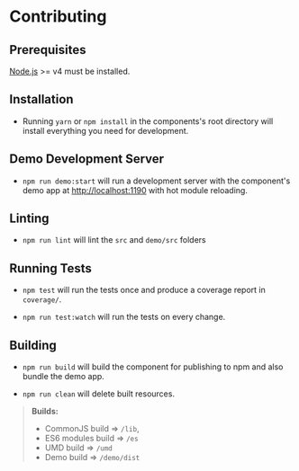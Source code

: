 # Contributing 

## Prerequisites

[Node.js](http://nodejs.org/) >= v4 must be installed.

## Installation

- Running `yarn` or `npm install` in the components's root directory will install everything you need for development.

## Demo Development Server

- `npm run demo:start` will run a development server with the component's demo app at [http://localhost:1190](http://localhost:1190) with hot module reloading.

## Linting

- `npm run lint` will lint the `src` and `demo/src` folders

## Running Tests

- `npm test` will run the tests once and produce a coverage report in `coverage/`.

- `npm run test:watch` will run the tests on every change.

## Building

- `npm run build` will build the component for publishing to npm and also bundle the demo app.

- `npm run clean` will delete built resources.

> **Builds:**
> * CommonJS build => `/lib`,
> * ES6 modules build => `/es`
> * UMD build => `/umd`
> * Demo build => `/demo/dist`
